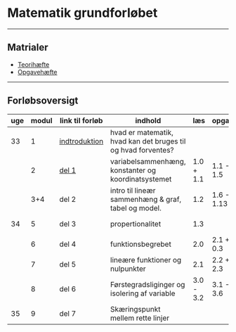 # Matematik grundforløbet

---

## Matrialer

- [Teorihæfte](/matrialer/Teo25.pdf) 
- [Opgavehæfte](/matrialer/Opg25.pdf)

---

## Forløbsoversigt


| uge   | modul | link til forløb                                              | indhold                     | læs       | opgaver   | afl./test |
| ----  | ----  | -------                                                      | -------                     | ----      | ----      | ----            |                                                   
| 33    | 1     | [indtroduktion](del0_intro/del0_1_introduktion.md)           | hvad er matematik, hvad kan det bruges til og hvad forventes?              |           |           | afl.1 udleveres   |
|       | 2     |   [del 1](/del1_sammenhaeng/del1_1_introduktion.md)          | variabelsammenhæng, konstanter og koordinatsystemet                        | 1.0 + 1.1 | 1.1 - 1.5 |                   |
|       | 3+4   | del 2                                                        | intro til lineær sammenhæng & graf, tabel og model.                        | 1.2 | 1.6 - 1.13|                   |
| 34    | 5     | del 3                                                        | propertionalitet                                                           | 1.3       |           | AFL.1 AFLEVERES   |
|       | 6     | del 4                                                        | funktionsbegrebet                                                          | 2.0       | 2.1 + 0.3 |                   |
|       | 7     | del 5                                                        | lineære funktioner og nulpunkter                                           | 2.1       | 2.2 + 2.3 |                   |
|       | 8     | del 6                                                        | Førstegradsliginger og isolering af variable                               | 3.0 - 3.2 | 3.1 - 3.6 |                   |
| 35    | 9     | del 7                                                        | Skæringspunkt mellem rette linjer                                          |           |           | afl.2 udleveres   |